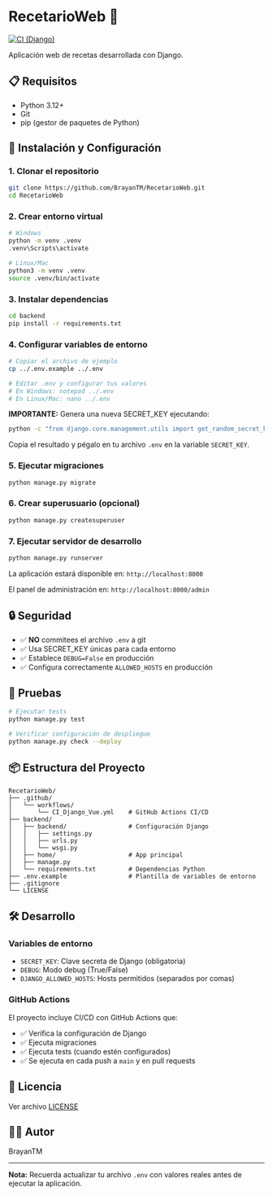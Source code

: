 # RecetarioWeb 🍳

[![CI (Django)](https://github.com/BrayanTM/RecetarioWeb/actions/workflows/django-ci.yml/badge.svg)](https://github.com/BrayanTM/RecetarioWeb/actions/workflows/django-ci.yml)

Aplicación web de recetas desarrollada con Django.

## 📋 Requisitos

- Python 3.12+
- Git
- pip (gestor de paquetes de Python)

## 🚀 Instalación y Configuración

### 1. Clonar el repositorio

```bash
git clone https://github.com/BrayanTM/RecetarioWeb.git
cd RecetarioWeb
```

### 2. Crear entorno virtual

```bash
# Windows
python -m venv .venv
.venv\Scripts\activate

# Linux/Mac
python3 -m venv .venv
source .venv/bin/activate
```

### 3. Instalar dependencias

```bash
cd backend
pip install -r requirements.txt
```

### 4. Configurar variables de entorno

```bash
# Copiar el archivo de ejemplo
cp ../.env.example ../.env

# Editar .env y configurar tus valores
# En Windows: notepad ../.env
# En Linux/Mac: nano ../.env
```

**IMPORTANTE:** Genera una nueva SECRET_KEY ejecutando:

```bash
python -c "from django.core.management.utils import get_random_secret_key; print(get_random_secret_key())"
```

Copia el resultado y pégalo en tu archivo `.env` en la variable `SECRET_KEY`.

### 5. Ejecutar migraciones

```bash
python manage.py migrate
```

### 6. Crear superusuario (opcional)

```bash
python manage.py createsuperuser
```

### 7. Ejecutar servidor de desarrollo

```bash
python manage.py runserver
```

La aplicación estará disponible en: `http://localhost:8000`

El panel de administración en: `http://localhost:8000/admin`

## 🔒 Seguridad

- ✅ **NO** commitees el archivo `.env` a git
- ✅ Usa SECRET_KEY únicas para cada entorno
- ✅ Establece `DEBUG=False` en producción
- ✅ Configura correctamente `ALLOWED_HOSTS` en producción

## 🧪 Pruebas

```bash
# Ejecutar tests
python manage.py test

# Verificar configuración de despliegue
python manage.py check --deploy
```

## 📦 Estructura del Proyecto

```
RecetarioWeb/
├── .github/
│   └── workflows/
│       └── CI_Django_Vue.yml    # GitHub Actions CI/CD
├── backend/
│   ├── backend/                 # Configuración Django
│   │   ├── settings.py
│   │   ├── urls.py
│   │   └── wsgi.py
│   ├── home/                    # App principal
│   ├── manage.py
│   └── requirements.txt         # Dependencias Python
├── .env.example                 # Plantilla de variables de entorno
├── .gitignore
└── LICENSE
```

## 🛠️ Desarrollo

### Variables de entorno

- `SECRET_KEY`: Clave secreta de Django (obligatoria)
- `DEBUG`: Modo debug (True/False)
- `DJANGO_ALLOWED_HOSTS`: Hosts permitidos (separados por comas)

### GitHub Actions

El proyecto incluye CI/CD con GitHub Actions que:
- ✅ Verifica la configuración de Django
- ✅ Ejecuta migraciones
- ✅ Ejecuta tests (cuando estén configurados)
- ✅ Se ejecuta en cada push a `main` y en pull requests

## 📝 Licencia

Ver archivo [LICENSE](LICENSE)

## 👨‍💻 Autor

BrayanTM

---

**Nota:** Recuerda actualizar tu archivo `.env` con valores reales antes de ejecutar la aplicación.
